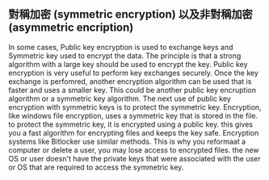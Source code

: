 ## 對稱加密 (symmetric encryption) 以及非對稱加密 (asymmetric encription)

In some cases, Public key encryption is used to exchange keys and Symmetric key used to encrypt the data. The principle is that a strong algorithm with a large key should be used to encrypt the key. Public key encryption is very useful to perform key exchanges securely.  Once the key exchange is perfomred, another encryption algorithm can be used that is faster and uses a smaller key. This could be another public key encruption algorithm or a symmetric key algorithm. The next use of public key encryption with symmetric keys is to protect the symmetric key. Encryption, like windows file encryption, uses a symmetric key that is stored in the file. to protect the symmetric key, it is encrypted using a public key. this gives you a fast algorithm for encrypting files and keeps the key safe. Encryption systems like Bitlocker use similar methods. This is why you reformaat a computer or delete a user, you may lose access to encrypted files. the new OS or user doesn't have the private keys that were associated with the user or OS that are required to access the symmetric key.


